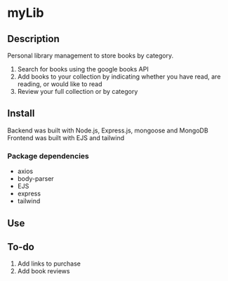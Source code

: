 # myLib

## Description

Personal library management to store books by category.

1. Search for books using the google books API
2. Add books to your collection by indicating whether you have read, are reading, or would like to read
3. Review your full collection or by category

## Install

Backend was built with Node.js, Express.js, mongoose and MongoDB
Frontend was built with EJS and tailwind

### Package dependencies

- axios
- body-parser
- EJS
- express
- tailwind

## Use

## To-do

1. Add links to purchase
2. Add book reviews
